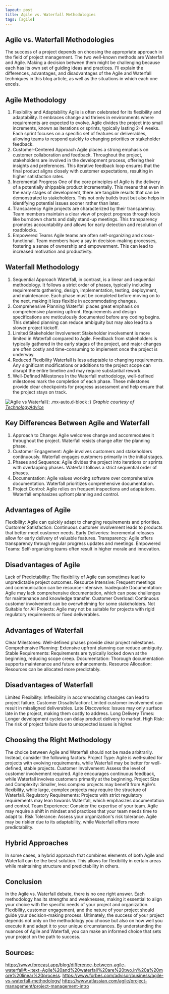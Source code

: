 ```yaml
---
layout: post
title: Agile vs. Waterfall Methodologies
tags: [agile]
---
```


## Agile vs. Waterfall Methodologies

The success of a project depends on choosing the appropriate approach in the field of project management. The two well-known methods are Waterfall and Agile. Making a decision between them might be challenging because each has its own set of guiding ideas and practices. I'll explain the differences, advantages, and disadvantages of the Agile and Waterfall techniques in this blog article, as well as the situations in which each one excels.

## Agile Methodology

1. Flexibility and Adaptability
Agile is often celebrated for its flexibility and adaptability. It embraces change and thrives in environments where requirements are expected to evolve. Agile divides the project into small increments, known as iterations or sprints, typically lasting 2-4 weeks. Each sprint focuses on a specific set of features or deliverables, allowing teams to respond quickly to changing priorities or stakeholder feedback.
2. Customer-Centered Approach
Agile places a strong emphasis on customer collaboration and feedback. Throughout the project, stakeholders are involved in the development process, offering their insights and preferences. This iterative feedback loop ensures that the final product aligns closely with customer expectations, resulting in higher satisfaction rates.
3. Incremental Progress
One of the core principles of Agile is the delivery of a potentially shippable product incrementally. This means that even in the early stages of development, there are tangible results that can be demonstrated to stakeholders. This not only builds trust but also helps in identifying potential issues sooner rather than later.
4. Transparency
Agile projects are characterized by their transparency. Team members maintain a clear view of project progress through tools like burndown charts and daily stand-up meetings. This transparency promotes accountability and allows for early detection and resolution of roadblocks.
5. Empowered Teams
Agile teams are often self-organizing and cross-functional. Team members have a say in decision-making processes, fostering a sense of ownership and empowerment. This can lead to increased motivation and productivity.

## Waterfall Methodology

1. Sequential Approach
Waterfall, in contrast, is a linear and sequential methodology. It follows a strict order of phases, typically including requirements gathering, design, implementation, testing, deployment, and maintenance. Each phase must be completed before moving on to the next, making it less flexible in accommodating changes.
2. Comprehensive Planning
Waterfall places great emphasis on comprehensive planning upfront. Requirements and design specifications are meticulously documented before any coding begins. This detailed planning can reduce ambiguity but may also lead to a slower project kickoff.
3. Limited Stakeholder Involvement
Stakeholder involvement is more limited in Waterfall compared to Agile. Feedback from stakeholders is typically gathered in the early stages of the project, and major changes are often costly and time-consuming to implement once the project is underway.
4. Reduced Flexibility
Waterfall is less adaptable to changing requirements. Any significant modifications or additions to the project scope can disrupt the entire timeline and may require substantial rework.
5. Well-Defined Milestones
In the Waterfall methodology, well-defined milestones mark the completion of each phase. These milestones provide clear checkpoints for progress assessment and help ensure that the project stays on track.

![Agile vs Waterfall](/agile-blog/assets/img/Adobe-Agile-vs-waterfall-1024x512.jpg){: .mx-auto.d-block :}
*Graphic courtesy of [TechnologyAdvice](https://technologyadvice.com/blog/information-technology/what-is-agile-project-management/)*

## Key Differences Between Agile and Waterfall

1. Approach to Change:
Agile welcomes change and accommodates it throughout the project.
Waterfall resists change after the planning phase.
2. Customer Engagement:
Agile involves customers and stakeholders continuously.
Waterfall engages customers primarily in the initial stages.
3. Phases and Sequence:
Agile divides the project into iterations or sprints with overlapping phases.
Waterfall follows a strict sequential order of phases.
4. Documentation:
Agile values working software over comprehensive documentation.
Waterfall prioritizes comprehensive documentation.
5. Project Control:
Agile relies on frequent inspections and adaptations.
Waterfall emphasizes upfront planning and control.

## Advantages of Agile

Flexibility: Agile can quickly adapt to changing requirements and priorities.
Customer Satisfaction: Continuous customer involvement leads to products that better meet customer needs.
Early Deliveries: Incremental releases allow for early delivery of valuable features.
Transparency: Agile offers transparency through regular progress updates and meetings.
Empowered Teams: Self-organizing teams often result in higher morale and innovation.

## Disadvantages of Agile

Lack of Predictability: The flexibility of Agile can sometimes lead to unpredictable project outcomes.
Resource Intensive: Frequent meetings and communication can be resource-intensive.
Inadequate Documentation: Agile may lack comprehensive documentation, which can pose challenges for maintenance and knowledge transfer.
Customer Overload: Continuous customer involvement can be overwhelming for some stakeholders.
Not Suitable for All Projects: Agile may not be suitable for projects with rigid regulatory requirements or fixed deliverables.

## Advantages of Waterfall

Clear Milestones: Well-defined phases provide clear project milestones.
Comprehensive Planning: Extensive upfront planning can reduce ambiguity.
Stable Requirements: Requirements are typically locked down at the beginning, reducing scope creep.
Documentation: Thorough documentation supports maintenance and future enhancements.
Resource Allocation: Resources can be allocated more predictably.

## Disadvantages of Waterfall

Limited Flexibility: Inflexibility in accommodating changes can lead to project failure.
Customer Dissatisfaction: Limited customer involvement can result in misaligned deliverables.
Late Discoveries: Issues may only surface late in the project, making them costly to address.
Long Delivery Times: Longer development cycles can delay product delivery to market.
High Risk: The risk of project failure due to unexpected issues is higher.

## Choosing the Right Methodology

The choice between Agile and Waterfall should not be made arbitrarily. Instead, consider the following factors:
Project Type: Agile is well-suited for projects with evolving requirements, while Waterfall may be better for well-defined, stable projects.
Customer Involvement: Assess the level of customer involvement required. Agile encourages continuous feedback, while Waterfall involves customers primarily at the beginning.
Project Size and Complexity: Smaller, less complex projects may benefit from Agile's flexibility, while large, complex projects may require the structure of Waterfall.
Regulatory Requirements: Projects with strict regulatory requirements may lean towards Waterfall, which emphasizes documentation and control.
Team Experience: Consider the expertise of your team. Agile may require a shift in mindset and practices that your team needs time to adapt to.
Risk Tolerance: Assess your organization's risk tolerance. Agile may be riskier due to its adaptability, while Waterfall offers more predictability.

## Hybrid Approaches

In some cases, a hybrid approach that combines elements of both Agile and Waterfall can be the best solution. This allows for flexibility in certain areas while maintaining structure and predictability in others.

## Conclusion

In the Agile vs. Waterfall debate, there is no one right answer. Each methodology has its strengths and weaknesses, making it essential to align your choice with the specific needs of your project and organization. Flexibility, customer engagement, and the nature of your project should guide your decision-making process. Ultimately, the success of your project depends not only on the methodology you choose but also on how well you execute it and adapt it to your unique circumstances. By understanding the nuances of Agile and Waterfall, you can make an informed choice that sets your project on the path to success.

## Sources:
https://www.forecast.app/blog/difference-between-agile-waterfall#:~:text=Agile%20and%20waterfall%20are%20two,in%20a%20more%20linear%20process.
https://www.forbes.com/advisor/business/agile-vs-waterfall-methodology/
https://www.atlassian.com/agile/project-management/project-management-intro
